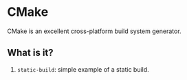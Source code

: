 # CMake

CMake is an excellent cross-platform build system generator.

## What is it?

1. `static-build`: simple example of a static build.
